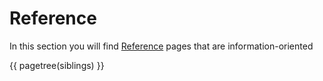 # Reference

In this section you will find [Reference](https://diataxis.fr/reference) pages that are information-oriented

{{ pagetree(siblings) }}
